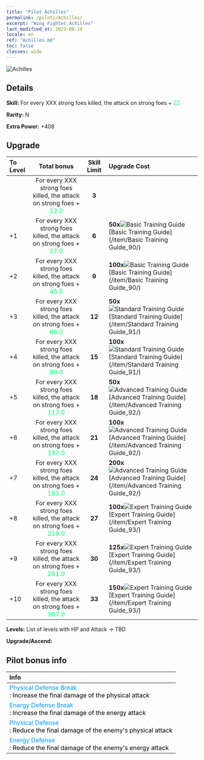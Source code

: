```yaml
---
title: "Pilot Achilles"
permalink: /pilots/Achilles/
excerpt: "Wing Fighter Achilles"
last_modified_at: 2023-08-14
locale: en
ref: "Achilles.md"
toc: false
classes: wide
---
```



 ![Achilles](/images/pilots/aviator_piece_3003.png)

## Details

 **Skill:** For every XXX strong foes killed, the attack on strong foes + <span style="color: #03ff6b">ZZ</span><br/><span style="color: #000000;"></span> 

 **Rarity:** N 

 **Extra Power:** +408 



## Upgrade

  |  To Level |      Total bonus    | Skill Limit |   Upgrade Cost     |
  |:----|:-------------------:|:-------:|:-----------------|
  |   | For every XXX strong foes killed, the attack on strong foes + <span style="color: #03ff6b">12.0</span><br/><span style="color: #000000;"></span>  | **3**  |  |
  | +1  | For every XXX strong foes killed, the attack on strong foes + <span style="color: #03ff6b">27.0</span><br/><span style="color: #000000;"></span>  | **6**  | **50x**![Basic Training Guide](/images/item/Basic_Training_Guide_p.png)[Basic Training Guide](/item/Basic Training Guide_90/) |
  | +2  | For every XXX strong foes killed, the attack on strong foes + <span style="color: #03ff6b">45.0</span><br/><span style="color: #000000;"></span>  | **9**  | **100x**![Basic Training Guide](/images/item/Basic_Training_Guide_p.png)[Basic Training Guide](/item/Basic Training Guide_90/) |
  | +3  | For every XXX strong foes killed, the attack on strong foes + <span style="color: #03ff6b">66.0</span><br/><span style="color: #000000;"></span>  | **12**  | **50x**![Standard Training Guide](/images/item/Standard_Training_Guide_p.png)[Standard Training Guide](/item/Standard Training Guide_91/) |
  | +4  | For every XXX strong foes killed, the attack on strong foes + <span style="color: #03ff6b">90.0</span><br/><span style="color: #000000;"></span>  | **15**  | **100x**![Standard Training Guide](/images/item/Standard_Training_Guide_p.png)[Standard Training Guide](/item/Standard Training Guide_91/) |
  | +5  | For every XXX strong foes killed, the attack on strong foes + <span style="color: #03ff6b">117.0</span><br/><span style="color: #000000;"></span>  | **18**  | **50x**![Advanced Training Guide](/images/item/Advanced_Training_Guide_p.png)[Advanced Training Guide](/item/Advanced Training Guide_92/) |
  | +6  | For every XXX strong foes killed, the attack on strong foes + <span style="color: #03ff6b">147.0</span><br/><span style="color: #000000;"></span>  | **21**  | **100x**![Advanced Training Guide](/images/item/Advanced_Training_Guide_p.png)[Advanced Training Guide](/item/Advanced Training Guide_92/) |
  | +7  | For every XXX strong foes killed, the attack on strong foes + <span style="color: #03ff6b">181.0</span><br/><span style="color: #000000;"></span>  | **24**  | **200x**![Advanced Training Guide](/images/item/Advanced_Training_Guide_p.png)[Advanced Training Guide](/item/Advanced Training Guide_92/) |
  | +8  | For every XXX strong foes killed, the attack on strong foes + <span style="color: #03ff6b">219.0</span><br/><span style="color: #000000;"></span>  | **27**  | **100x**![Expert Training Guide](/images/item/Expert_Training_Guide_p.png)[Expert Training Guide](/item/Expert Training Guide_93/) |
  | +9  | For every XXX strong foes killed, the attack on strong foes + <span style="color: #03ff6b">261.0</span><br/><span style="color: #000000;"></span>  | **30**  | **125x**![Expert Training Guide](/images/item/Expert_Training_Guide_p.png)[Expert Training Guide](/item/Expert Training Guide_93/) |
  | +10  | For every XXX strong foes killed, the attack on strong foes + <span style="color: #03ff6b">307.0</span><br/><span style="color: #000000;"></span>  | **33**  | **150x**![Expert Training Guide](/images/item/Expert_Training_Guide_p.png)[Expert Training Guide](/item/Expert Training Guide_93/) |



 **Levels:**  List of levels with HP and Attack -> TBD

 **Upgrade/Ascend:**  



## Pilot bonus info

  |  Info |
  |:------|
  | <span style="color: #0099f2">Physical Defense Break</span><br/><span style="color: #000000;">: Increase the final damage of the physical attack</span> |
  | <span style="color: #0099f2">Energy Defense Break</span><br/><span style="color: #000000;">: Increase the final damage of the energy attack</span> |
  | <span style="color: #0099f2">Physical Defense</span><br/><span style="color: #000000;">: Reduce the final damage of the enemy's physical attack</span> |
  | <span style="color: #0099f2">Energy Defense</span><br/><span style="color: #000000;">: Reduce the final damage of the enemy's energy attack</span> |

